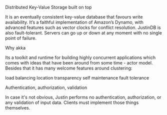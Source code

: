 
Distributed Key-Value Storage built on top

It is an eventually consistent key-value database that favours write availability. It’s a faithful implementation of Amazon’s Dynamo, with advanced features such as vector clocks for conflict resolution. JustinDB is also fault-tolerant. Servers can go up or down at any moment with no single point of failure.

Why akka

Its a toolkit and runtime for building highly concurrent applications which comes with ideas that have been around from some time - actor model. Besides that it has many welcome features around clustering:

load balancing
location transparency
self maintenance
fault tolerance


Authentication, authorization, validation

In case it's not obvious, Justin performs no authentication, authorization, or any validation of input data. Clients must implement those things themselves.
